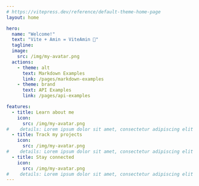 ```yaml
---
# https://vitepress.dev/reference/default-theme-home-page
layout: home

hero:
  name: "Welcome!"
  text: "Vite + Amin = ViteAmin 🧠"
  tagline: 
  image:
    src: /img/my-avatar.png
  actions:
    - theme: alt
      text: Markdown Examples
      link: /pages/markdown-examples
    - theme: brand
      text: API Examples
      link: /pages/api-examples

features:
  - title: Learn about me
    icon: 
      src: /img/my-avatar.png
#    details: Lorem ipsum dolor sit amet, consectetur adipiscing elit
  - title: Track my projects
    icon: 
      src: /img/my-avatar.png
#    details: Lorem ipsum dolor sit amet, consectetur adipiscing elit
  - title: Stay connected
    icon: 
      src: /img/my-avatar.png
#    details: Lorem ipsum dolor sit amet, consectetur adipiscing elit
---
```

